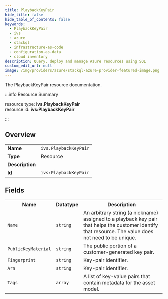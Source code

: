 ```yaml
---
title: PlaybackKeyPair
hide_title: false
hide_table_of_contents: false
keywords:
  - PlaybackKeyPair
  - ivs
  - azure
  - stackql
  - infrastructure-as-code
  - configuration-as-data
  - cloud inventory
description: Query, deploy and manage Azure resources using SQL
custom_edit_url: null
image: /img/providers/azure/stackql-azure-provider-featured-image.png
---
```

The PlaybackKeyPair resource documentation.

:::info Resource Summary

<div class="row">
<div class="providerDocColumn">
<span>resource type:&nbsp;<b>ivs.PlaybackKeyPair</b></span><br />
<span>resource id:&nbsp;<b>ivs:PlaybackKeyPair</b></span><br />
</div>
</div>

:::

## Overview
<table><tbody>
<tr><td><b>Name</b></td><td><code>ivs.PlaybackKeyPair</code></td></tr>
<tr><td><b>Type</b></td><td>Resource</td></tr>
<tr><td><b>Description</b></td><td></td></tr>
<tr><td><b>Id</b></td><td><code>ivs:PlaybackKeyPair</code></td></tr>
</tbody></table>

## Fields
<table><tbody>
<tr><th>Name</th><th>Datatype</th><th>Description</th></tr>
<tr><td><code>Name</code></td><td><code>string</code></td><td>An arbitrary string (a nickname) assigned to a playback key pair that helps the customer identify that resource. The value does not need to be unique.</td></tr><tr><td><code>PublicKeyMaterial</code></td><td><code>string</code></td><td>The public portion of a customer-generated key pair.</td></tr><tr><td><code>Fingerprint</code></td><td><code>string</code></td><td>Key-pair identifier.</td></tr><tr><td><code>Arn</code></td><td><code>string</code></td><td>Key-pair identifier.</td></tr><tr><td><code>Tags</code></td><td><code>array</code></td><td>A list of key-value pairs that contain metadata for the asset model.</td></tr>
</tbody></table>